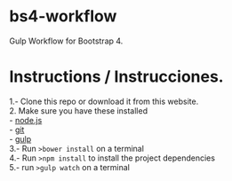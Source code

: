 # bs4-workflow

Gulp Workflow for Bootstrap 4.

# Instructions / Instrucciones.

1.- Clone this repo or download it from this website.  
2. Make sure you have these installed  
	- [node.js](http://nodejs.org/)  
	- [git](http://git-scm.com/)  
 	- [gulp](http://gulpjs.com/)  
3.- Run `>bower install` on a terminal  
4.- Run `>npm install` to install the project dependencies  
5.- run `>gulp watch` on a terminal

